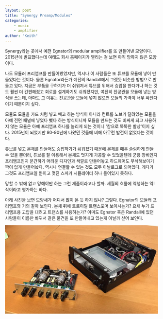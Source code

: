 ```yaml
---
layout: post
title: "Synergy Preamp/Modules"
categories:
    - music
    - amplifier
author: "Keith"
---
```


Synergy라는 곳에서 예전 Egnator의 modular amplifier를 또 만들어낸 모양이다. 2015년에 발표했다는데 여태도 회사 홈페이지가 열리는 걸 보면 아직 망하지 않은 모양이다. 

나도 모듈러 프리앰프를 만들어봤었지만, 역시나 이 사람들은 또 튜브를 모듈에 넣어 만들었다는 것이다. 물론 Egnator라든가 예전의 Randall에서 그랬듯 비슷한 방법으로 만들고 있다. 지금은 부품을 구하기가 더 쉬워져서 튜브를 위해서 승압을 한다거나 하는 것도 훨씬 더 간편해졌고 회로를 설계하기도 쉬워졌지만, 여전히 진공관을 모듈에 넣는 방식을 쓰는데, 아마도 그 이유는 진공관을 모듈에 넣지 않으면 모듈의 가격이 너무 싸진다이기 때문이지 싶다.

모듈도 모듈을 카드 처럼 넣고 빼고 하는 방식이 아니라 컨트롤 노브가 달려있는 모듈을 아예 전면 패널에 넣었다 뺐다 하는 방식이니까 모듈을 만드는 것도 비싸게 되고 사용하지 않는 모듈은 아예 프리앰프 하나를 놀리게 되는 것이니 '참으로 똑똑한 발상'이지 싶다. 2015년이 되었지만 80-90년에 나왔던 것들에 비해 아무런 발전이 없었다는 것이다.

튜브를 넣고 본체를 만들어도 승압하기가 쉬워졌기 때문에 본체를 매우 슬림하게 만들 수 있을 뿐더러, 튜브를 잘 이용해서 본체도 멋지게 가공할 수 있었을텐데 군용 장비인지 프리앰프인지 분간하기 어려운 디자인과 색깔로 만들어놓고 하드웨어도 무식해보이기 짝이 없게 만들어놨다. 역시나 연결할 수 있는 것도 모두 아날로그로 되어있다. 게다가 그것도 프리앰프일 뿐이고 멋진 스피커 시뮬레이터 하나 들어있지 못하다.

망할 수 밖에 없고 망해야만 하는 그런 제품이라고나 할까. 세월의 흐름에 역행하는 역!작이라고 평가하는 바다.

아래 사진을 보면 모양새가 어디서 많이 본 듯 하지 않나? 그렇다. Egnator의 모듈러 프리앰프와 거의 같아 보인다. 본체 뒤에 토로이덜 트랜스포머 보이시는가? 요새 누가 프리앰프용 고압을 대려고 트랜스를 사용하는가? 아마도 Egnator 혹은 Randall에 있던 사람들이 이름만 바꿔서 같은 물건을 또 만들어내고 있는게 아닐까 싶어 보인다. 

![Synergy Modular Preamp](/assets/images/synamp.jpg)
